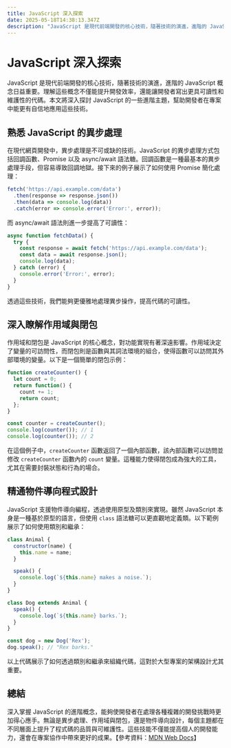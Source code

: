 ```yaml
---
title: JavaScript 深入探索
date: 2025-05-18T14:38:13.347Z
description: "JavaScript 是現代前端開發的核心技術，隨著技術的演進，進階的 JavaScript 概念日益重要。理解這些概念不僅能提升開發效率，還能讓開發者寫出更具可讀性和維護性的代碼。本文將深入探討 JavaScript 的一些進階主題，幫助開發者在專案中能更有自信地應用這些技術。"
---
```


# JavaScript 深入探索

JavaScript 是現代前端開發的核心技術，隨著技術的演進，進階的 JavaScript 概念日益重要。理解這些概念不僅能提升開發效率，還能讓開發者寫出更具可讀性和維護性的代碼。本文將深入探討 JavaScript 的一些進階主題，幫助開發者在專案中能更有自信地應用這些技術。

## 熟悉 JavaScript 的異步處理

在現代網頁開發中，異步處理是不可或缺的技術。JavaScript 的異步處理方式包括回調函數、Promise 以及 async/await 語法糖。回調函數是一種最基本的異步處理手段，但容易導致回調地獄。接下來的例子展示了如何使用 Promise 簡化處理：

```javascript
fetch('https://api.example.com/data')
  .then(response => response.json())
  .then(data => console.log(data))
  .catch(error => console.error('Error:', error));
```

而 async/await 語法則進一步提高了可讀性：

```javascript
async function fetchData() {
  try {
    const response = await fetch('https://api.example.com/data');
    const data = await response.json();
    console.log(data);
  } catch (error) {
    console.error('Error:', error);
  }
}
```

透過這些技術，我們能夠更優雅地處理異步操作，提高代碼的可讀性。

## 深入瞭解作用域與閉包

作用域和閉包是 JavaScript 的核心概念，對功能實現有著深遠影響。作用域決定了變量的可訪問性，而閉包則是函數與其詞法環境的組合，使得函數可以訪問其外部環境的變量。以下是一個簡單的閉包示例：

```javascript
function createCounter() {
  let count = 0;
  return function() {
    count += 1;
    return count;
  };
}

const counter = createCounter();
console.log(counter()); // 1
console.log(counter()); // 2
```

在這個例子中，`createCounter` 函數返回了一個內部函數，該內部函數可以訪問並修改 `createCounter` 函數內的 `count` 變量。這種能力使得閉包成為強大的工具，尤其在需要封裝狀態和行為的場合。

## 精通物件導向程式設計

JavaScript 支援物件導向編程，透過使用原型及類別來實現。雖然 JavaScript 本身是一種基於原型的語言，但使用 `class` 語法糖可以更直觀地定義類。以下範例展示了如何使用類別和繼承：

```javascript
class Animal {
  constructor(name) {
    this.name = name;
  }

  speak() {
    console.log(`${this.name} makes a noise.`);
  }
}

class Dog extends Animal {
  speak() {
    console.log(`${this.name} barks.`);
  }
}

const dog = new Dog('Rex');
dog.speak(); // "Rex barks."
```

以上代碼展示了如何透過類別和繼承來組織代碼，這對於大型專案的架構設計尤其重要。

## 總結

深入掌握 JavaScript 的進階概念，能夠使開發者在處理各種複雜的開發挑戰時更加得心應手。無論是異步處理、作用域與閉包，還是物件導向設計，每個主題都在不同層面上提升了程式碼的品質與可維護性。這些技能不僅能提高個人的開發能力，還會在專案協作中帶來更好的成果。【參考資料：[MDN Web Docs](https://developer.mozilla.org/en-US/docs/Web/JavaScript)】